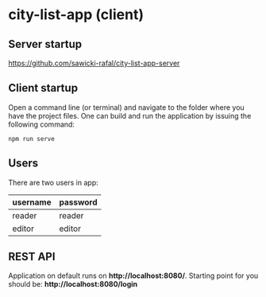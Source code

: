 # city-list-app (client)

## Server startup

https://github.com/sawicki-rafal/city-list-app-server

## Client startup

Open a command line (or terminal) and navigate to the folder where you have the project files. One can build and run the
application by issuing the following command:

```
npm run serve
```

## Users

There are two users in app:

| username | password |
|----------|----------|
| reader   | reader   |
| editor   | editor   |

## REST API

Application on default runs on **http://localhost:8080/**. Starting point for you should be: **http://localhost:8080/login**



